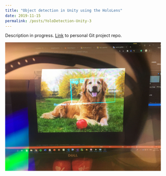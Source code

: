 ```yaml
---
title: "Object detection in Unity using the HoloLens"
date: 2019-11-15
permalink: /posts/YoloDetection-Unity-3
---
```


Description in progress. [Link](https://github.com/doughtmw/YoloDetectionHoloLens-Unity) to personal Git project repo.

![yolo](/images/Yolo-Detection-Example.jpg)


